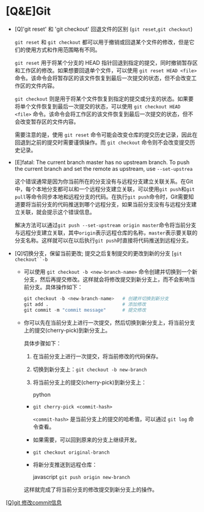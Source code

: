 # \[Q\&E]Git

-   \[Q]'git reset' 和 'git checkout'  回退文件的区别 (`git reset`,`git checkout`)

    `git reset` 和 `git checkout` 都可以用于撤销或回退某个文件的修改，但是它们的使用方式和作用范围略有不同。

    `git reset` 用于将某个分支的 HEAD 指针回退到指定的提交，同时撤销暂存区和工作区的修改。如果想要回退单个文件，可以使用 `git reset HEAD <file>` 命令。该命令会将暂存区的该文件恢复到最后一次提交的状态，但不会改变工作区的文件内容。

    `git checkout` 则是用于将某个文件恢复到指定的提交或分支的状态。如果要将单个文件恢复到最后一次提交的状态，可以使用 `git checkout HEAD <file>` 命令。该命令会将工作区的该文件恢复到最后一次提交的状态，但不会改变暂存区的文件内容。

    需要注意的是，使用 `git reset` 命令可能会改变仓库的提交历史记录，因此在回退到之前的提交时需要谨慎操作。而 `git checkout` 命令则不会改变提交历史记录。
-   \[E]fatal: The current branch master has no upstream branch. To push the current branch and set the remote as upstream, use `--set-upstrea`

    这个错误通常是因为你当前所在的分支没有与远程分支建立关联关系。在Git中，每个本地分支都可以和一个远程分支建立关联，可以使用`git push`和`git pull`等命令同步本地和远程分支的代码。在执行`git push`命令时，Git需要知道要将当前分支的代码推送到哪个远程分支，如果当前分支没有与远程分支建立关联，就会提示这个错误信息。

    解决方法可以通过`git push --set-upstream origin master`命令将当前分支与远程分支建立关联，其中`origin`表示远程仓库的名称，`master`表示要关联的分支名称。这样就可以在以后执行`git push`时直接将代码推送到远程分支。
-   \[Q]切换分支，保留当前更改; 提交之后复制提交的更改到新的分支 \[`git checkout``-b`
    -   可以使用 `git checkout -b <new-branch-name>` 命令创建并切换到一个新分支，然后再提交修改。这样就会将修改提交到新分支上，而不会影响当前分支。具体操作如下：
        ```python
        git checkout -b <new-branch-name>   # 创建并切换到新分支
        git add .                           # 添加修改
        git commit -m "commit message"      # 提交修改

        ```
    -   你可以先在当前分支上进行一次提交，然后切换到新分支上，将当前分支上的提交(cherry-pick)到新分支上。

        具体步骤如下：
        1.  在当前分支上进行一次提交，将当前修改的代码保存。
        2.  切换到新分支上：`git checkout -b new-branch`
        3.  将当前分支上的提交(cherry-pick)到新分支上：

            python
        -   `git cherry-pick <commit-hash>`&#x20;

            `<commit-hash>` 是当前分支上的提交的哈希值，可以通过 `git log` 命令查看。
        -   如果需要，可以回到原来的分支上继续开发。
        -   `git checkout original-branch`&#x20;
        -   将新分支推送到远程仓库：

            javascript
        `git push origin new-branch`&#x20;

        这样就完成了将当前分支的修改提交到新分支上的操作。

[\[Q\]git 修改commit信息](<\[Q]git 修改commit信息_tK4oYsE7EHfEUZ3WdzQ8ZX.md> "\[Q]git 修改commit信息")
